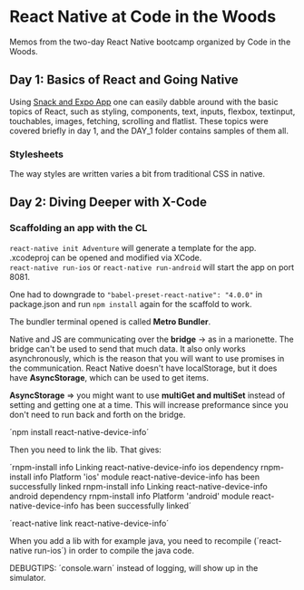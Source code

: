 # React Native at Code in the Woods
Memos from the two-day React Native bootcamp organized by Code in the Woods.

## Day 1: Basics of React and Going Native
Using [Snack and Expo App](https://snack.expo.io/) one can easily dabble around with the basic topics of React, such as styling, components, text, inputs, flexbox, textinput, touchables, images, fetching, scrolling and flatlist. These topics were covered briefly in day 1, and the DAY_1 folder contains samples of them all.

### Stylesheets
The way styles are written varies a bit from traditional CSS in native. 

## Day 2: Diving Deeper with X-Code

### Scaffolding an app with the CL

`react-native init Adventure` will generate a template for the app. 
.xcodeproj can be opened and modified via XCode.  
`react-native run-ios` or `react-native run-android` will start the app on port 8081.  

One had to downgrade to `"babel-preset-react-native": "4.0.0"` in package.json and run `npm install` again for the scaffold to work. 

The bundler terminal opened is called **Metro Bundler**.

Native and JS are communicating over the **bridge** -> as in a marionette. The bridge can't be used to send that much data. It also only works asynchronously, which is the reason that you will want to use promises in the communication. React Native doesn't have localStorage, but it does have **AsyncStorage**, which can be used to get items. 

**AsyncStorage** => you might want to use **multiGet and multiSet** instead of setting and getting one at a time. This will increase preformance since you don't need to run back and forth on the bridge.

´npm install react-native-device-info´

Then you need to link the lib. That gives:  

´rnpm-install info Linking react-native-device-info ios dependency
rnpm-install info Platform 'ios' module react-native-device-info has been successfully linked
rnpm-install info Linking react-native-device-info android dependency
rnpm-install info Platform 'android' module react-native-device-info has been successfully linked´

´react-native link react-native-device-info´

When you add a lib with for example java, you need to recompile (´react-native run-ios´) in order to compile the java code.  

DEBUGTIPS: ´console.warn´ instead of logging, will show up in the simulator.
